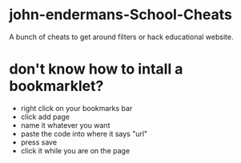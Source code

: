 # john-endermans-School-Cheats
A bunch of cheats to get around filters or hack educational website.
# don't know how to intall a bookmarklet?
- right click on your bookmarks bar
- click add page
- name it whatever you want
- paste the code into where it says "url"
- press save
- click it while you are on the page
